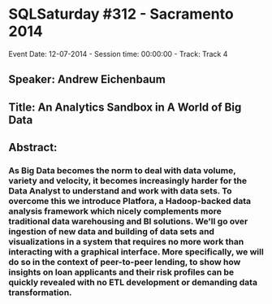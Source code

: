 # SQLSaturday #312 - Sacramento 2014
Event Date: 12-07-2014 - Session time: 00:00:00 - Track: Track 4
## Speaker: Andrew Eichenbaum
## Title: An Analytics Sandbox in A World of Big Data
## Abstract:
### As Big Data becomes the norm to deal with data volume, variety and velocity, it becomes increasingly harder for the Data Analyst to understand and work with data sets. To overcome this we introduce Platfora, a Hadoop-backed data analysis framework which nicely complements more traditional data warehousing and BI solutions. We'll go over ingestion of new data and building of data sets and visualizations in a system that requires no more work than interacting with a graphical interface. More specifically, we will do so in the context of peer-to-peer lending, to show how insights on loan applicants and their risk profiles can be quickly revealed with no ETL development or demanding data transformation.
